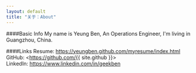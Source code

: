 ```yaml
---
layout: default
title: "关于：About"
---
```

####Basic Info
My name is Yeung Ben, An Operations Engineer, I'm living in Guangzhou, China.  

####Links
Resume: <https://yeungben.github.com/myresume/index.html>  
GitHub: <https://github.com/{{ site.github }}>  
LinkedIn: <https://www.linkedin.com/in/geekben>  
